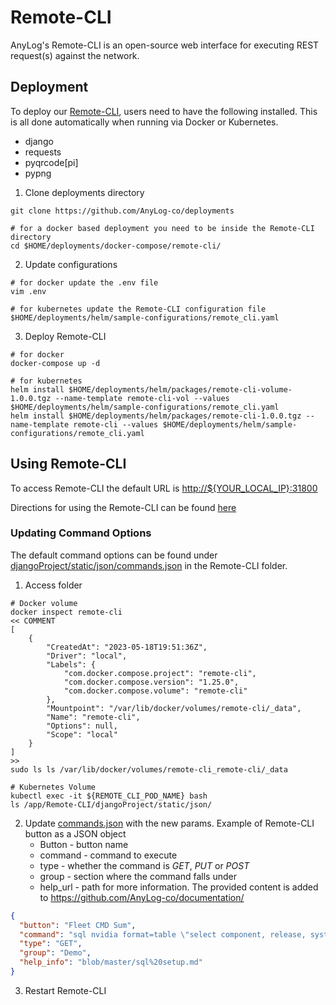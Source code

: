 # Remote-CLI
AnyLog's Remote-CLI is an open-source web interface for executing REST request(s) against the network. 

## Deployment
To deploy our [Remote-CLI](https://github.com/AnyLog-co/Remote-CLI), users need to have the following installed. This is all done automatically when running via 
Docker or Kubernetes.
* django 
* requests 
* pyqrcode[pi]
* pypng

1. Clone deployments directory 
```shell
git clone https://github.com/AnyLog-co/deployments

# for a docker based deployment you need to be inside the Remote-CLI directory
cd $HOME/deployments/docker-compose/remote-cli/
```

2. Update configurations 
```shell
# for docker update the .env file 
vim .env

# for kubernetes update the Remote-CLI configuration file
$HOME/deployments/helm/sample-configurations/remote_cli.yaml
```
3. Deploy Remote-CLI
```shell
# for docker 
docker-compose up -d

# for kubernetes 
helm install $HOME/deployments/helm/packages/remote-cli-volume-1.0.0.tgz --name-template remote-cli-vol --values $HOME/deployments/helm/sample-configurations/remote_cli.yaml
helm install $HOME/deployments/helm/packages/remote-cli-1.0.0.tgz --name-template remote-cli --values $HOME/deployments/helm/sample-configurations/remote_cli.yaml
``` 

## Using Remote-CLI
To access Remote-CLI the default URL is [http://${YOUR_LOCAL_IP}:31800]()

Directions for using the Remote-CLI can be found [here](../../northbound%20connectors/remote_cli.md)

### Updating Command Options
The default command options can be found under [djangoProject/static/json/commands.json](https://github.com/AnyLog-co/Remote-CLI/blob/master/djangoProject/static/json/commands.json)
in the Remote-CLI folder.

1. Access folder
```shell
# Docker volume 
docker inspect remote-cli
<< COMMENT 
[
    {
        "CreatedAt": "2023-05-18T19:51:36Z",
        "Driver": "local",
        "Labels": {
            "com.docker.compose.project": "remote-cli",
            "com.docker.compose.version": "1.25.0",
            "com.docker.compose.volume": "remote-cli"
        },
        "Mountpoint": "/var/lib/docker/volumes/remote-cli/_data",
        "Name": "remote-cli",
        "Options": null,
        "Scope": "local"
    }
]
>> 
sudo ls ls /var/lib/docker/volumes/remote-cli_remote-cli/_data

# Kubernetes Volume
kubectl exec -it ${REMOTE_CLI_POD_NAME} bash
ls /app/Remote-CLI/djangoProject/static/json/
```
2. Update [commands.json](https://github.com/AnyLog-co/Remote-CLI/blob/master/djangoProject/static/json/commands.json) with the new params. 
Example of Remote-CLI button as a JSON object
   * Button - button name 
   * command - command to execute 
   * type - whether the command is _GET_, _PUT_ or _POST_
   * group - section where the command falls under
   * help_url - path for more information. The provided content is added to https://github.com/AnyLog-co/documentation/
```json
{
  "button": "Fleet CMD Sum",
  "command": "sql nvidia format=table \"select component, release, system, version,  helm_release, info, count(*) as num_info from  fleet_command WHERE period(day, 1, '2022-05-29 23:46:33.176572476', timestamp) GROUP by component, release, system, version,  helm_release, info ORDER BY info;\"",
  "type": "GET",
  "group": "Demo",
  "help_info": "blob/master/sql%20setup.md"
}
```

3. Restart Remote-CLI 
